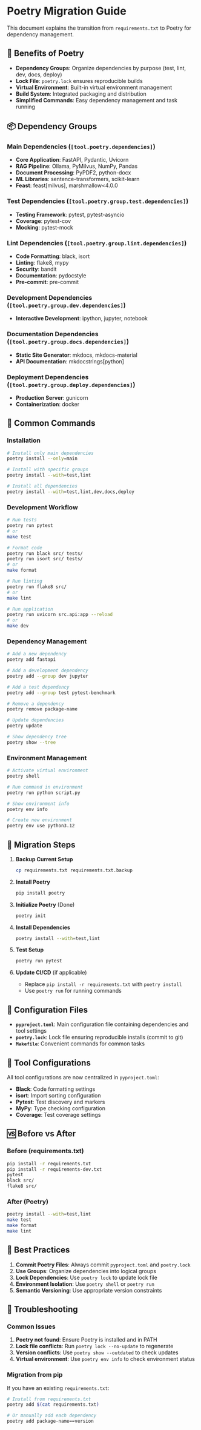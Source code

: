 # Poetry Migration Guide

This document explains the transition from `requirements.txt` to Poetry for dependency management.

## 🎯 Benefits of Poetry

- **Dependency Groups**: Organize dependencies by purpose (test, lint, dev, docs, deploy)
- **Lock File**: `poetry.lock` ensures reproducible builds
- **Virtual Environment**: Built-in virtual environment management
- **Build System**: Integrated packaging and distribution
- **Simplified Commands**: Easy dependency management and task running

## 📦 Dependency Groups

### Main Dependencies (`[tool.poetry.dependencies]`)
- **Core Application**: FastAPI, Pydantic, Uvicorn
- **RAG Pipeline**: Ollama, PyMilvus, NumPy, Pandas
- **Document Processing**: PyPDF2, python-docx
- **ML Libraries**: sentence-transformers, scikit-learn
- **Feast**: feast[milvus], marshmallow<4.0.0

### Test Dependencies (`[tool.poetry.group.test.dependencies]`)
- **Testing Framework**: pytest, pytest-asyncio
- **Coverage**: pytest-cov
- **Mocking**: pytest-mock

### Lint Dependencies (`[tool.poetry.group.lint.dependencies]`)
- **Code Formatting**: black, isort
- **Linting**: flake8, mypy
- **Security**: bandit
- **Documentation**: pydocstyle
- **Pre-commit**: pre-commit

### Development Dependencies (`[tool.poetry.group.dev.dependencies]`)
- **Interactive Development**: ipython, jupyter, notebook

### Documentation Dependencies (`[tool.poetry.group.docs.dependencies]`)
- **Static Site Generator**: mkdocs, mkdocs-material
- **API Documentation**: mkdocstrings[python]

### Deployment Dependencies (`[tool.poetry.group.deploy.dependencies]`)
- **Production Server**: gunicorn
- **Containerization**: docker

## 🚀 Common Commands

### Installation
```bash
# Install only main dependencies
poetry install --only=main

# Install with specific groups
poetry install --with=test,lint

# Install all dependencies
poetry install --with=test,lint,dev,docs,deploy
```

### Development Workflow
```bash
# Run tests
poetry run pytest
# or
make test

# Format code
poetry run black src/ tests/
poetry run isort src/ tests/
# or
make format

# Run linting
poetry run flake8 src/
# or
make lint

# Run application
poetry run uvicorn src.api:app --reload
# or
make dev
```

### Dependency Management
```bash
# Add a new dependency
poetry add fastapi

# Add a development dependency
poetry add --group dev jupyter

# Add a test dependency
poetry add --group test pytest-benchmark

# Remove a dependency
poetry remove package-name

# Update dependencies
poetry update

# Show dependency tree
poetry show --tree
```

### Environment Management
```bash
# Activate virtual environment
poetry shell

# Run command in environment
poetry run python script.py

# Show environment info
poetry env info

# Create new environment
poetry env use python3.12
```

## 🔄 Migration Steps

1. **Backup Current Setup**
   ```bash
   cp requirements.txt requirements.txt.backup
   ```

2. **Install Poetry**
   ```bash
   pip install poetry
   ```

3. **Initialize Poetry** (Done)
   ```bash
   poetry init
   ```

4. **Install Dependencies**
   ```bash
   poetry install --with=test,lint
   ```

5. **Test Setup**
   ```bash
   poetry run pytest
   ```

6. **Update CI/CD** (if applicable)
   - Replace `pip install -r requirements.txt` with `poetry install`
   - Use `poetry run` for running commands

## 📝 Configuration Files

- **`pyproject.toml`**: Main configuration file containing dependencies and tool settings
- **`poetry.lock`**: Lock file ensuring reproducible installs (commit to git)
- **`Makefile`**: Convenient commands for common tasks

## 🔧 Tool Configurations

All tool configurations are now centralized in `pyproject.toml`:

- **Black**: Code formatting settings
- **isort**: Import sorting configuration
- **Pytest**: Test discovery and markers
- **MyPy**: Type checking configuration
- **Coverage**: Test coverage settings

## 🆚 Before vs After

### Before (requirements.txt)
```bash
pip install -r requirements.txt
pip install -r requirements-dev.txt
pytest
black src/
flake8 src/
```

### After (Poetry)
```bash
poetry install --with=test,lint
make test
make format
make lint
```

## 🎯 Best Practices

1. **Commit Poetry Files**: Always commit `pyproject.toml` and `poetry.lock`
2. **Use Groups**: Organize dependencies into logical groups
3. **Lock Dependencies**: Use `poetry lock` to update lock file
4. **Environment Isolation**: Use `poetry shell` or `poetry run`
5. **Semantic Versioning**: Use appropriate version constraints

## 🚨 Troubleshooting

### Common Issues

1. **Poetry not found**: Ensure Poetry is installed and in PATH
2. **Lock file conflicts**: Run `poetry lock --no-update` to regenerate
3. **Version conflicts**: Use `poetry show --outdated` to check updates
4. **Virtual environment**: Use `poetry env info` to check environment status

### Migration from pip

If you have an existing `requirements.txt`:
```bash
# Install from requirements.txt
poetry add $(cat requirements.txt)

# Or manually add each dependency
poetry add package-name==version
```
